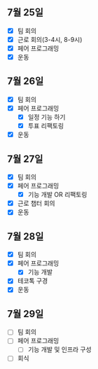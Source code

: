 ## 7월 25일

- [x] 팀 회의
- [x] 근로 회의(3-4시, 8-9시)
- [x] 페어 프로그래밍
- [x] 운동

## 7월 26일

- [x] 팀 회의
- [x] 페어 프로그래밍
  - [x] 일정 기능 하기
  - [x] 투표 리팩토링
- [x] 운동

## 7월 27일

- [x] 팀 회의
- [x] 페어 프로그래밍
  - [x] 기능 개발 OR 리팩토링
- [x] 근로 챕터 회의
- [x] 운동

## 7월 28일

- [x] 팀 회의
- [x] 페어 프로그래밍
  - [x] 기능 개발
- [x] 테코톡 구경
- [x] 운동

## 7월 29일

- [ ] 팀 회의
- [ ] 페어 프로그래밍
  - [ ] 기능 개발 및 인프라 구성
- [ ] 회식

